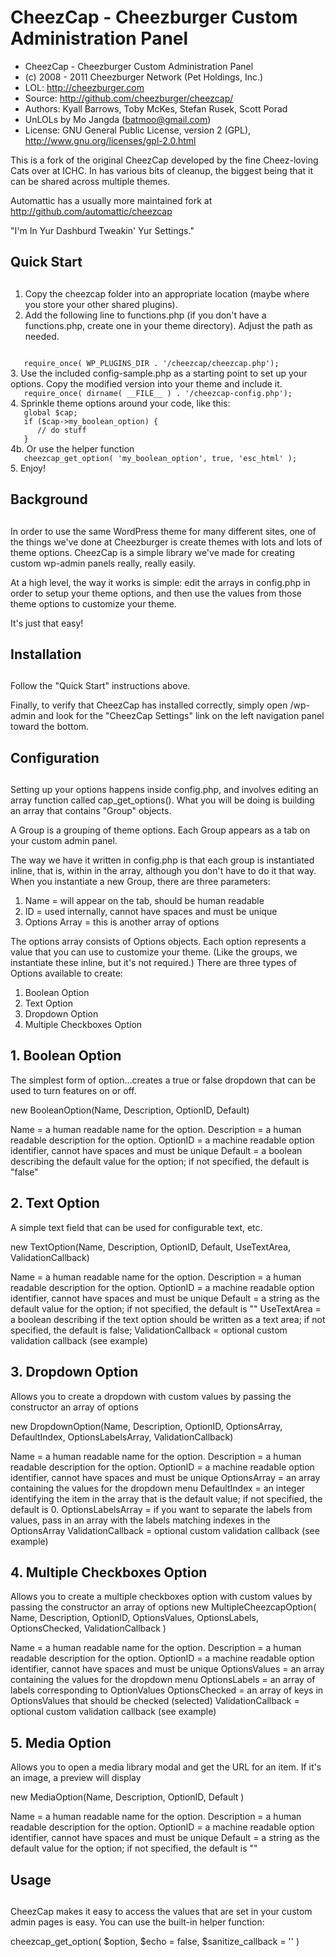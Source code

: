 CheezCap - Cheezburger Custom Administration Panel
================
* CheezCap - Cheezburger Custom Administration Panel
* (c) 2008 - 2011 Cheezburger Network (Pet Holdings, Inc.)
* LOL: http://cheezburger.com
* Source: http://github.com/cheezburger/cheezcap/
* Authors: Kyall Barrows, Toby McKes, Stefan Rusek, Scott Porad
* UnLOLs by Mo Jangda (batmoo@gmail.com)
* License: GNU General Public License, version 2 (GPL), http://www.gnu.org/licenses/gpl-2.0.html
 

This is a fork of the original CheezCap developed by the fine Cheez-loving Cats over at ICHC. In has various bits of cleanup, the biggest being that it can be shared across multiple themes.

Automattic has a usually more maintained fork at http://github.com/automattic/cheezcap

"I'm In Yur Dashburd Tweakin' Yur Settings."

##
## Quick Start
##

1.  Copy the cheezcap folder into an appropriate location (maybe where you store your other shared plugins).
2.  Add the following line to functions.php (if you don't have a functions.php, create one in your theme directory). Adjust the path as needed.
<code>
   require_once( WP_PLUGINS_DIR . '/cheezcap/cheezcap.php');
</code>
3.  Use the included config-sample.php as a starting point to set up your options. Copy the modified version into your theme and include it.
<code>
   require_once( dirname( __FILE__ ) . '/cheezcap-config.php');
</code>
4.  Sprinkle theme options around your code, like this:
<code>
   global $cap;
   if ($cap->my_boolean_option) {
      // do stuff 
   }
</code>
4b.  Or use the helper function
<code>
   cheezcap_get_option( 'my_boolean_option', true, 'esc_html' );
</code>
5.  Enjoy!



##
## Background
##

In order to use the same WordPress theme for many different sites, one of the things we've 
done at Cheezburger is create themes with lots and lots of theme options. CheezCap is a simple library 
we've made for creating custom wp-admin panels really, really easily.

At a high level, the way it works is simple: edit the arrays in config.php in order to setup your
theme options, and then use the values from those theme options to customize your theme.  

It's just that easy!

## 
## Installation
##

Follow the "Quick Start" instructions above.

Finally, to verify that CheezCap has installed correctly, simply open /wp-admin and look for the 
"CheezCap Settings" link on the left navigation panel toward the bottom.

##
## Configuration
## 

Setting up your options happens inside config.php, and involves editing an array function 
called cap_get_options().  What you will be doing is building an array that 
contains "Group" objects.

A Group is a grouping of theme options.  Each Group appears as a tab on your custom admin panel.

The way we have it written in config.php is that each group is instantiated inline, that is, within 
in the array, although you don't have to do it that way.  When you instantiate a new Group, there are 
three parameters:

 1.  Name = will appear on the tab, should be human readable
 2.  ID = used internally, cannot have spaces and must be unique
 3.  Options Array = this is another array of options

The options array consists of Options objects.  Each option represents a value that you can use to 
customize your theme.  (Like the groups, we instantiate these inline, but it's not required.)  There
are three types of Options available to create:

 1. Boolean Option
 2. Text Option
 3. Dropdown Option
 4. Multiple Checkboxes Option

## 1. Boolean Option
The simplest form of option...creates a true or false dropdown that can be used to turn features on or off.

   new BooleanOption(Name, Description, OptionID, Default)

   Name = a human readable name for the option.
   Description = a human readable description for the option. 
   OptionID = a machine readable option identifier, cannot have spaces and must be unique
   Default = a boolean describing the default value for the option; if not specified, the default is "false"

## 2. Text Option 
A simple text field that can be used for configurable text, etc.

   new TextOption(Name, Description, OptionID, Default, UseTextArea, ValidationCallback)

   Name = a human readable name for the option.
   Description = a human readable description for the option. 
   OptionID = a machine readable option identifier, cannot have spaces and must be unique
   Default = a string as the default value for the option; if not specified, the default is ""
   UseTextArea = a boolean describing if the text option should be written as a text area; if not specified, the 
                 default is false;
   ValidationCallback = optional custom validation callback (see example)         

## 3. Dropdown Option
Allows you to create a dropdown with custom values by passing the constructor an array of options

   new DropdownOption(Name, Description, OptionID, OptionsArray, DefaultIndex, OptionsLabelsArray, ValidationCallback)

   Name = a human readable name for the option.
   Description = a human readable description for the option. 
   OptionID = a machine readable option identifier, cannot have spaces and must be unique
   OptionsArray = an array containing the values for the dropdown menu
   DefaultIndex = an integer identifying the item in the array that is the default value; if not specified,
                  the default is 0.
   OptionsLabelsArray = if you want to separate the labels from values, pass in an array with the labels matching indexes in the
                     OptionsArray
   ValidationCallback = optional custom validation callback (see example)              

## 4. Multiple Checkboxes Option
Allows you to create a multiple checkboxes option with custom values by passing the constructor an array of options
   new MultipleCheezcapOption( Name, Description, OptionID, OptionsValues, OptionsLabels, OptionsChecked, ValidationCallback )

   Name = a human readable name for the option.
   Description = a human readable description for the option. 
   OptionID = a machine readable option identifier, cannot have spaces and must be unique
   OptionsValues = an array containing the values for the dropdown menu
   OptionsLabels = an array of labels corresponding to OptionValues
   OptionsChecked = an array of keys in OptionsValues that should be checked (selected)
   ValidationCallback = optional custom validation callback (see example)

## 5. Media Option
Allows you to open a media library modal and get the URL for an item. If it's an image, a preview will display

   new MediaOption(Name, Description, OptionID, Default )

   Name = a human readable name for the option.
   Description = a human readable description for the option. 
   OptionID = a machine readable option identifier, cannot have spaces and must be unique
   Default = a string as the default value for the option; if not specified, the default is ""

##
## Usage
##

CheezCap makes it easy to access the values that are set in your custom admin pages is easy.
You can use the built-in helper function:

   cheezcap_get_option( $option, $echo = false, $sanitize_callback = '' )
